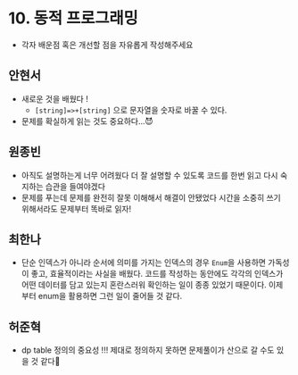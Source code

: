 # 10. 동적 프로그래밍

- 각자 배운점 혹은 개선할 점을 자유롭게 작성해주세요


## 안현서
- 새로운 것을 배웠다 !
	- `[string]=>+[string]` 으로 문자열을 숫자로 바꿀 수 있다.
- 문제를 확실하게 읽는 것도 중요하다...😈

## 원종빈
- 아직도 설명하는게 너무 어려웠다 더 잘 설명할 수 있도록 코드를 한번 읽고 다시 숙지하는 습관을 들여야겠다
- 문제를 푸는데 문제를 완전히 잘못 이해해서 해결이 안됐었다 시간을 소중히 쓰기 위해서라도 문제부터 똑바로 읽자!

## 최한나
- 단순 인덱스가 아니라 순서에 의미를 가지는 인덱스의 경우 `Enum`을 사용하면 가독성이 좋고, 효율적이라는 사실을 배웠다. 코드를 작성하는 동안에도 각각의 인덱스가 어떤 데이터를 담고 있는지 혼란스러워 확인하는 일이 종종 있었기 때문이다. 이제부터 enum을 활용하면 그런 일이 줄어들 것 같다.

## 허준혁
- dp table 정의의 중요성 !!! 제대로 정의하지 못하면 문제풀이가 산으로 갈 수도 있을 것 같다🤣